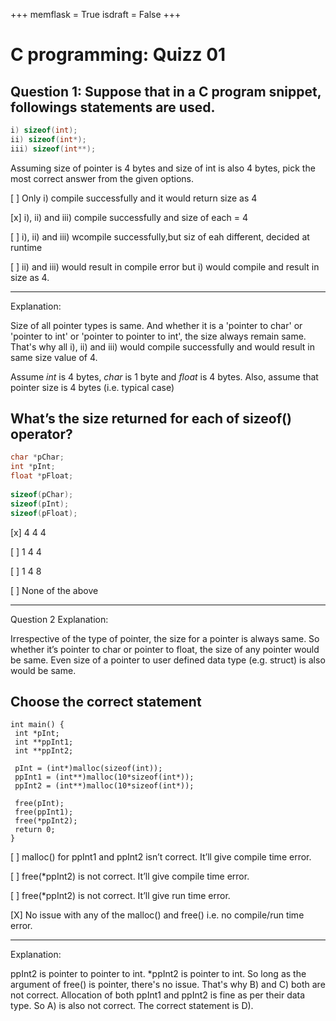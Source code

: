 +++
memflask = True
isdraft = False
+++

# C programming: Quizz 01 

## Question 1: Suppose that in a C program snippet, followings statements are used.


```c
i) sizeof(int);
ii) sizeof(int*);
iii) sizeof(int**);
```

Assuming size of pointer is 4 bytes and size of int is also 4 bytes, pick the most correct answer from the given options.

[ ] Only i) compile successfully and it would return size as 4

[x] i), ii) and iii) compile successfully and size of each = 4 

[ ] i), ii) and iii) wcompile successfully,but siz of eah different, decided at runtime

[ ] ii) and iii) would result in compile error but i) would compile and result in size as 4. 

----
Explanation:

Size of all pointer types is same. And whether it is a 'pointer to char' or 'pointer to int' or 'pointer to pointer to int', the size always remain same. That's why all i), ii) and iii) would compile successfully and would result in same size value of 4.

Assume *int* is 4 bytes, *char* is 1 byte and *float* is 4 bytes. Also, assume that pointer size is 4 bytes (i.e. typical case)

## What’s the size returned for each of sizeof() operator?

```C
char *pChar;
int *pInt;
float *pFloat;
 
sizeof(pChar);
sizeof(pInt);
sizeof(pFloat);
```

[x] 4 4 4 

[ ] 1 4 4 

[ ] 1 4 8 

[ ] None of the above 

----

Question 2 Explanation:

Irrespective of the type of pointer, the size for a pointer is always same. So whether it’s pointer to char or pointer to float, the size of any pointer would be same. Even size of a pointer to user defined data type (e.g. struct) is also would be same.

## Choose the correct statement 

```
int main() {
 int *pInt;
 int **ppInt1;
 int **ppInt2;

 pInt = (int*)malloc(sizeof(int));
 ppInt1 = (int**)malloc(10*sizeof(int*));
 ppInt2 = (int**)malloc(10*sizeof(int*));

 free(pInt);
 free(ppInt1);
 free(*ppInt2);
 return 0;
}
```

[ ] malloc() for ppInt1 and ppInt2 isn’t correct. It’ll give compile time error. 

[ ] free(*ppInt2) is not correct. It’ll give compile time error. 

[ ] free(*ppInt2) is not correct. It’ll give run time error. 

[X] No issue with any of the malloc() and free() i.e. no compile/run time error. 

----

Explanation:

ppInt2 is pointer to pointer to int. *ppInt2 is pointer to int. So long as the argument of free() is pointer, there's no issue. That's why B) and C) both are not correct. Allocation of both ppInt1 and ppInt2 is fine as per their data type. So A) is also not correct. The correct statement is D).
